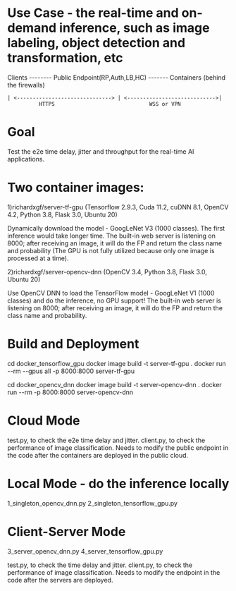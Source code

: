 # Use Case - the real-time and on-demand inference, such as image labeling, object detection and transformation, etc 

Clients -------- Public Endpoint(RP,Auth,LB,HC) ------- Containers (behind the firewalls)
                               
    | <------------------------------> | <---------------------------->|
              HTTPS                              WSS or VPN

# Goal

Test the e2e time delay, jitter and throughput for the real-time AI applications. 

# Two container images:

1)richardxgf/server-tf-gpu (Tensorflow 2.9.3, Cuda 11.2, cuDNN 8.1, OpenCV 4.2, Python 3.8, Flask 3.0, Ubuntu 20)

Dynamically download the model - GoogLeNet V3 (1000 classes). The first inference would take longer time.
The built-in web server is listening on 8000; after receiving an image, it will do the FP and return the class name and probability (The GPU is not fully utilized because only one image is processed at a time).

2)richardxgf/server-opencv-dnn (OpenCV 3.4, Python 3.8, Flask 3.0, Ubuntu 20)

Use OpenCV DNN to load the TensorFlow model - GoogLeNet V1 (1000 classes) and do the inference, no GPU support!
The built-in web server is listening on 8000; after receiving an image, it will do the FP and return the class name and probability.  

# Build and Deployment

cd docker_tensorflow_gpu
docker image build -t server-tf-gpu .
docker run --rm --gpus all -p 8000:8000 server-tf-gpu

cd docker_opencv_dnn
docker image build -t server-opencv-dnn .
docker run --rm -p 8000:8000 server-opencv-dnn

# Cloud Mode

test.py, to check the e2e time delay and jitter.
client.py, to check the performance of image classification. 
Needs to modify the public endpoint in the code after the containers are deployed in the public cloud.

# Local Mode - do the inference locally

1_singleton_opencv_dnn.py
2_singleton_tensorflow_gpu.py

# Client-Server Mode 

3_server_opencv_dnn.py
4_server_tensorflow_gpu.py

test.py, to check the time delay and jitter.
client.py, to check the performance of image classification. 
Needs to modify the endpoint in the code after the servers are deployed.


